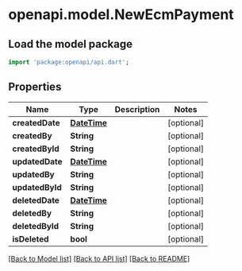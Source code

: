 # openapi.model.NewEcmPayment

## Load the model package
```dart
import 'package:openapi/api.dart';
```

## Properties
Name | Type | Description | Notes
------------ | ------------- | ------------- | -------------
**createdDate** | [**DateTime**](DateTime.md) |  | [optional] 
**createdBy** | **String** |  | [optional] 
**createdById** | **String** |  | [optional] 
**updatedDate** | [**DateTime**](DateTime.md) |  | [optional] 
**updatedBy** | **String** |  | [optional] 
**updatedById** | **String** |  | [optional] 
**deletedDate** | [**DateTime**](DateTime.md) |  | [optional] 
**deletedBy** | **String** |  | [optional] 
**deletedById** | **String** |  | [optional] 
**isDeleted** | **bool** |  | [optional] 

[[Back to Model list]](../README.md#documentation-for-models) [[Back to API list]](../README.md#documentation-for-api-endpoints) [[Back to README]](../README.md)


